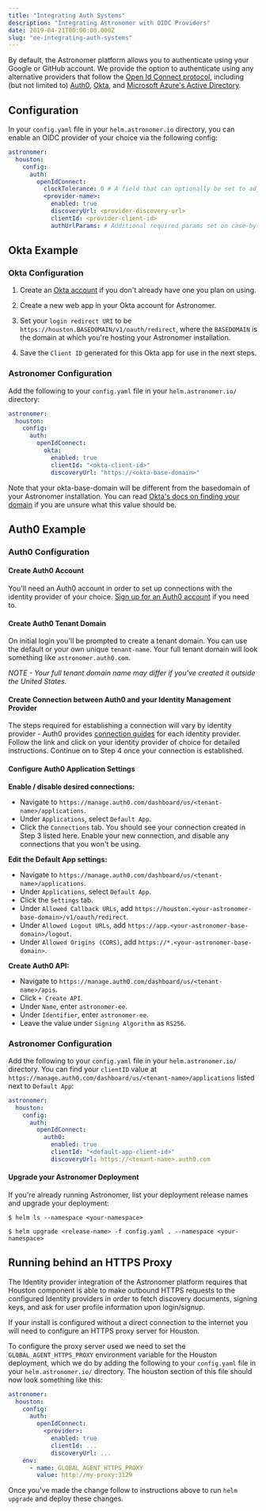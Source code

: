 ```yaml
---
title: "Integrating Auth Systems"
description: "Integrating Astronomer with OIDC Providers"
date: 2019-04-21T00:00:00.000Z
slug: "ee-integrating-auth-systems"
---
```


By default, the Astronomer platform allows you to authenticate using your Google or GitHub account. We provide the option to authenticate using any alternative providers that follow the [Open Id Connect protocol](https://openid.net/connect/),  including (but not limited to) [Auth0](https://auth0.com/), [Okta](https://okta.com), and [Microsoft Azure's Active Directory](https://docs.microsoft.com/en-us/azure/active-directory/develop/v2-protocols-oidc). 

## Configuration

In your `config.yaml` file in your `helm.astronomer.io` directory, you can enable an OIDC provider of your choice via the following config:

```yaml
astronomer:
  houston:
    config:
      auth:
        openIdConnect:
          clockTolerance: 0 # A field that can optionally be set to adjust for clock skew on the server.
          <provider-name>:
            enabled: true
            discoveryUrl: <provider-discovery-url>
            clientId: <provider-client-id>
            authUrlParams: # Additional required params set on case-by-case basis
```

## Okta Example

### Okta Configuration

1. Create an [Okta account](https://www.okta.com/) if you don't already have one you plan on using.

2. Create a new web app in your Okta account for Astronomer.

3. Set your `login redirect URI` to be `https://houston.BASEDOMAIN/v1/oauth/redirect`, where the `BASEDOMAIN` is the domain at which you're hosting your Astronomer installation.

4. Save the `Client ID` generated for this Okta app for use in the next steps.

### Astronomer Configuration

Add the following to your `config.yaml` file in your `helm.astronomer.io/` directory:

```yaml
astronomer:
  houston:
    config:
      auth:
        openIdConnect:
          okta:
            enabled: true
            clientId: "<okta-client-id>"
            discoveryUrl: "https://<okta-base-domain>"
```

Note that your okta-base-domain will be different from the basedomain of your Astronomer installation. You can read [Okta's docs on finding your domain](https://developer.okta.com/docs/api/getting_started/finding_your_domain/) if you are unsure what this value should be.


## Auth0 Example

### Auth0 Configuration

#### Create Auth0 Account

You'll need an Auth0 account in order to set up connections with the identity provider of your choice. [Sign up for an Auth0 account](https://auth0.com/signup) if you need to.

#### Create Auth0 Tenant Domain

On initial login you'll be prompted to create a tenant domain. You can use the default or your own unique `tenant-name`. Your full tenant domain will look something like `astronomer.auth0.com`.

*NOTE - Your full tenant domain name may differ if you've created it outside the United States.*

#### Create Connection between Auth0 and your Identity Management Provider

The steps required for establishing a connection will vary by identity provider - Auth0 provides [connection guides](https://auth0.com/docs/identityproviders) for each identity provider. Follow the link and click on your identity provider of choice for detailed instructions. Continue on to Step 4 once your connection is established.

#### Configure Auth0 Application Settings

**Enable / disable desired connections:**

* Navigate to `https://manage.auth0.com/dashboard/us/<tenant-name>/applications`.
* Under `Applications`, select `Default App`.
* Click the `Connections` tab. You should see your connection created in Step 3 listed here. Enable your new connection, and disable any connections that you won't be using.

**Edit the Default App settings:**

* Navigate to `https://manage.auth0.com/dashboard/us/<tenant-name>/applications`.
* Under `Applications`, select `Default App`.
* Click the `Settings` tab.
* Under `Allowed Callback URLs`, add `https://houston.<your-astronomer-base-domain>/v1/oauth/redirect`.
* Under `Allowed Logout URLs`, add `https://app.<your-astronomer-base-domain>/logout`.
* Under `Allowed Origins (CORS)`, add `https://*.<your-astronomer-base-domain>`.

**Create Auth0 API:**

* Navigate to `https://manage.auth0.com/dashboard/us/<tenant-name>/apis`.
* Click `+ Create API`.
* Under `Name`, enter `astronomer-ee`.
* Under `Identifier`, enter `astronomer-ee`.
* Leave the value under `Signing Algorithm` as `RS256`.

### Astronomer Configuration

Add the following to your `config.yaml` file in your `helm.astronomer.io/` directory. You can find your `clientID` value at `https://manage.auth0.com/dashboard/us/<tenant-name>/applications` listed next to `Default App`:

```yaml
astronomer:
  houston:
    config:
      auth:
        openIdConnect:
          auth0:
            enabled: true
            clientId: "<default-app-client-id>"
            discoveryUrl: https://<tenant-name>.auth0.com
```

#### Upgrade your Astronomer Deployment

If you're already running Astronomer, list your deployment release names and upgrade your deployment:
```
$ helm ls --namespace <your-namespace>
```
```
$ helm upgrade <release-name> -f config.yaml . --namespace <your-namespace>
```

## Running behind an HTTPS Proxy

The Identity provider integration of the Astronomer platform requires that Houston component is able to make outbound HTTPS requests to the configured Identity providers in order to fetch discovery documents, signing keys, and ask for user profile information upon login/signup.

If your install is configured without a direct connection to the internet you will need to configure an HTTPS proxy server for Houston.

To configure the proxy server used we need to set the `GLOBAL_AGENT_HTTPS_PROXY` environment variable for the Houston deployment, which we do by adding the following to your `config.yaml` file in your `helm.astronomer.io/` directory. The houston section of this file should now look something like this:


```yaml
astronomer:
  houston:
    config:
      auth:
        openIdConnect:
          <provider>:
            enabled: true
            clientId: ...
            discoveryUrl: ...
    env:
      - name: GLOBAL_AGENT_HTTPS_PROXY
        value: http://my-proxy:3129
```

Once you've made the change follow to instructions above to run `helm upgrade` and deploy these changes.
